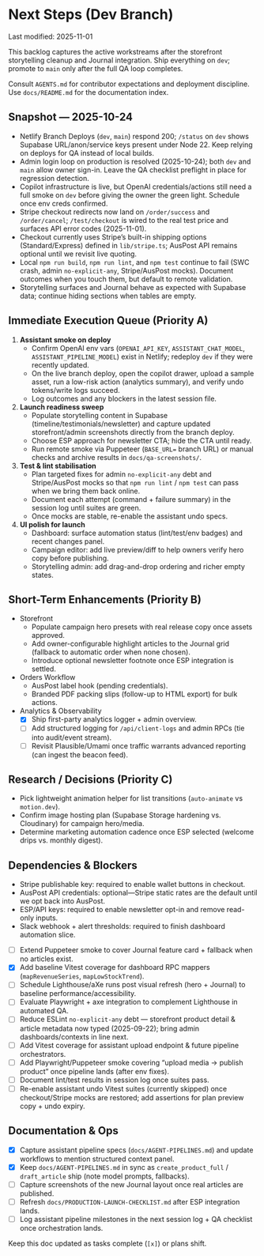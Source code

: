 # Next Steps (Dev Branch)

Last modified: 2025-11-01

This backlog captures the active workstreams after the storefront storytelling cleanup and Journal integration. Ship everything on `dev`; promote to `main` only after the full QA loop completes.

Consult `AGENTS.md` for contributor expectations and deployment discipline. Use `docs/README.md` for the documentation index.

## Snapshot — 2025-10-24
- Netlify Branch Deploys (`dev`, `main`) respond 200; `/status` on `dev` shows Supabase URL/anon/service keys present under Node 22. Keep relying on deploys for QA instead of local builds.
- Admin login loop on production is resolved (2025-10-24); both `dev` and `main` allow owner sign-in. Leave the QA checklist preflight in place for regression detection.
- Copilot infrastructure is live, but OpenAI credentials/actions still need a full smoke on `dev` before giving the owner the green light. Schedule once env creds confirmed.
- Stripe checkout redirects now land on `/order/success` and `/order/cancel`; `/test/checkout` is wired to the real test price and surfaces API error codes (2025-11-01).
- Checkout currently uses Stripe’s built-in shipping options (Standard/Express) defined in `lib/stripe.ts`; AusPost API remains optional until we revisit live quoting.
- Local `npm run build`, `npm run lint`, and `npm test` continue to fail (SWC crash, admin `no-explicit-any`, Stripe/AusPost mocks). Document outcomes when you touch them, but default to remote validation.
- Storytelling surfaces and Journal behave as expected with Supabase data; continue hiding sections when tables are empty.

## Immediate Execution Queue (Priority A)
1. **Assistant smoke on deploy**
   - Confirm OpenAI env vars (`OPENAI_API_KEY`, `ASSISTANT_CHAT_MODEL`, `ASSISTANT_PIPELINE_MODEL`) exist in Netlify; redeploy `dev` if they were recently updated.
   - On the live branch deploy, open the copilot drawer, upload a sample asset, run a low-risk action (analytics summary), and verify undo tokens/write logs succeed.
   - Log outcomes and any blockers in the latest session file.
2. **Launch readiness sweep**
   - Populate storytelling content in Supabase (timeline/testimonials/newsletter) and capture updated storefront/admin screenshots directly from the branch deploy.
    - Choose ESP approach for newsletter CTA; hide the CTA until ready.
   - Run remote smoke via Puppeteer (`BASE_URL=` branch URL) or manual checks and archive results in `docs/qa-screenshots/`.
3. **Test & lint stabilisation**
   - Plan targeted fixes for admin `no-explicit-any` debt and Stripe/AusPost mocks so that `npm run lint` / `npm test` can pass when we bring them back online.
   - Document each attempt (command + failure summary) in the session log until suites are green.
   - Once mocks are stable, re-enable the assistant undo specs.
4. **UI polish for launch**
   - Dashboard: surface automation status (lint/test/env badges) and recent changes panel.
   - Campaign editor: add live preview/diff to help owners verify hero copy before publishing.
   - Storytelling admin: add drag-and-drop ordering and richer empty states.

## Short-Term Enhancements (Priority B)
- Storefront
  - Populate campaign hero presets with real release copy once assets approved.
  - Add owner-configurable highlight articles to the Journal grid (fallback to automatic order when none chosen).
  - Introduce optional newsletter footnote once ESP integration is settled.
- Orders Workflow
  - AusPost label hook (pending credentials).
  - Branded PDF packing slips (follow-up to HTML export) for bulk actions.
- Analytics & Observability
  - [x] Ship first-party analytics logger + admin overview.
  - [ ] Add structured logging for `/api/client-logs` and admin RPCs (tie into audit/event stream).
  - [ ] Revisit Plausible/Umami once traffic warrants advanced reporting (can ingest the beacon feed).

## Research / Decisions (Priority C)
- Pick lightweight animation helper for list transitions (`auto-animate` vs `motion.dev`).
- Confirm image hosting plan (Supabase Storage hardening vs. Cloudinary) for campaign hero/media.
- Determine marketing automation cadence once ESP selected (welcome drips vs. monthly digest).

## Dependencies & Blockers
- Stripe publishable key: required to enable wallet buttons in checkout.
- AusPost API credentials: optional—Stripe static rates are the default until we opt back into AusPost.
- ESP/API keys: required to enable newsletter opt-in and remove read-only inputs.
- Slack webhook + alert thresholds: required to finish dashboard automation slice.

- [ ] Extend Puppeteer smoke to cover Journal feature card + fallback when no articles exist.
- [x] Add baseline Vitest coverage for dashboard RPC mappers (`mapRevenueSeries`, `mapLowStockTrend`).
- [ ] Schedule Lighthouse/aXe runs post visual refresh (hero + Journal) to baseline performance/accessibility.
- [ ] Evaluate Playwright + axe integration to complement Lighthouse in automated QA.
- [ ] Reduce ESLint `no-explicit-any` debt — storefront product detail & article metadata now typed (2025-09-22); bring admin dashboards/contexts in line next.
- [ ] Add Vitest coverage for assistant upload endpoint & future pipeline orchestrators.
- [ ] Add Playwright/Puppeteer smoke covering “upload media → publish product” once pipeline lands (after env fixes).
- [ ] Document lint/test results in session log once suites pass.
- [ ] Re-enable assistant undo Vitest suites (currently skipped) once checkout/Stripe mocks are restored; add assertions for plan preview copy + undo expiry.

## Documentation & Ops
- [x] Capture assistant pipeline specs (`docs/AGENT-PIPELINES.md`) and update workflows to mention structured context panel.
- [x] Keep `docs/AGENT-PIPELINES.md` in sync as `create_product_full` / `draft_article` ship (note model prompts, fallbacks).
- [ ] Capture screenshots of the new Journal layout once real articles are published.
- [ ] Refresh `docs/PRODUCTION-LAUNCH-CHECKLIST.md` after ESP integration lands.
- [ ] Log assistant pipeline milestones in the next session log + QA checklist once orchestration lands.

Keep this doc updated as tasks complete (`[x]`) or plans shift.
